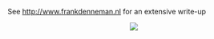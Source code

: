 See http://www.frankdenneman.nl for an extensive write-up

<p align="center">
<img src="images/00-import-module-screenshot.png">  
</p>
